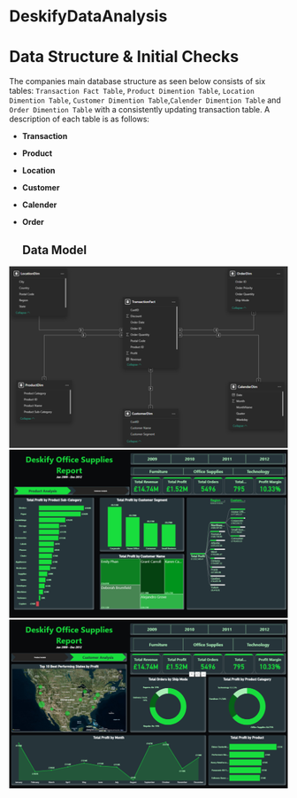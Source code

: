 # DeskifyDataAnalysis

# Data Structure & Initial Checks

The companies main database structure as seen below consists of six tables: `Transaction Fact Table`, `Product Dimention Table`, `Location Dimention Table`, `Customer Dimention Table`,`Calender Dimention Table` and `Order Dimention Table` with a consistently updating transaction table. A description of each table is as follows:
- **Transaction**
- **Product**
- **Location**
- **Customer**
- **Calender**
- **Order**

  ## Data Model 
<img src="https://github.com/cephard/DeskifyDataAnalysis/blob/main/Deskify%20Dashboard%20Data%20Model.png" alt="Data Model">


<img src="https://github.com/cephard/DeskifyDataAnalysis/blob/main/Deskify%20Dashboard2.png" alt="Dashboard 1">


<img src="https://github.com/cephard/DeskifyDataAnalysis/blob/main/Deskify%20Dashboard.png" alt="Dashboard 2">
